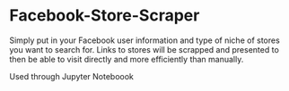 # Facebook-Store-Scraper
Simply put in your Facebook user information and type of niche of stores you want to search for. Links to stores will be scrapped and presented to then be able to visit directly and more efficiently than manually.

Used through Jupyter Noteboook

